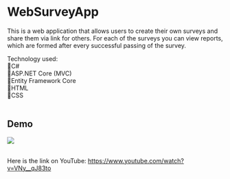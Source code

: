 ﻿<h1>WebSurveyApp</h1>

This is a web application that allows users to create their own surveys and share them via link for others. For each of the surveys you can view reports, which are formed after every successful passing of the survey.

Technology used:</br>
🔹C#</br>
🔹ASP.NET Core (MVC)</br>
🔹Entity Framework Core</br>
🔹HTML</br>
🔹CSS</br>
 </br>
<h2>Demo</h2>
<img src="Gif/survey.gif"/>
</br>
</br>

Here is the link on YouTube: <a>https://www.youtube.com/watch?v=VNy__qJ83to</a>
